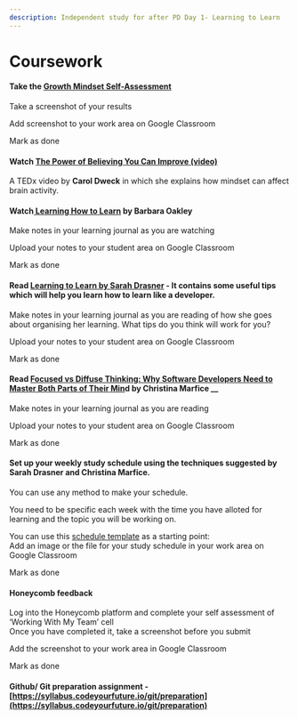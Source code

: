 ```yaml
---
description: Independent study for after PD Day 1- Learning to Learn
---
```


# Coursework

#### Take the [Growth Mindset Self-Assessment](https://www.positivityguides.net/test-your-mindset-quiz/)

Take a screenshot of your results 

Add screenshot to your work area on Google Classroom 

Mark as done 

#### Watch [The Power of Believing You Can Improve \(video\)](https://www.youtube.com/watch?v=_X0mgOOSpLU) 

A TEDx video by **Carol Dweck** in which she explains how mindset can affect brain activity.

#### Watch[ Learning How to Learn](https://youtu.be/O96fE1E-rf8) by **Barbara Oakley** 

Make notes in your learning journal as you are watching 

Upload your notes to your student area on Google Classroom 

Mark as done

#### Read [Learning to Learn by Sarah Drasner](https://css-tricks.com/learning-to-learn/) - It contains some useful tips which will help you learn how to learn like a developer. 

Make notes in your learning journal as you are reading of how she goes about organising her learning. What tips do you think will work for you?

Upload your notes to your student area on Google Classroom 

Mark as done

#### Read [Focused vs Diffuse Thinking: Why Software Developers Need to Master Both Parts of Their Min](https://www.7pace.com/blog/focused-vs-diffuse-thinking)d by **Christina Marfice** __

Make notes in your learning journal as you are reading 

Upload your notes to your student area on Google Classroom 

Mark as done

#### Set up your weekly study schedule using the techniques suggested by Sarah Drasner and Christina Marfice.

You can use any method to make your schedule.

You need to be specific each week with the time you have alloted for learning and the topic you will be working on. 

You can use this [schedule template](https://drive.google.com/file/d/1emyv7Ygb6x8fmkpcizjSWU_Beqe8xblk/view?usp=sharing) as a starting point:  
Add an image or the file for your study schedule in your work area on Google Classroom

Mark as done  


#### Honeycomb feedback 

Log into the Honeycomb platform and complete your self assessment of ‘Working With My Team’ cell  
Once you have completed it, take a screenshot before you submit

Add the screenshot to your work area in Google Classroom 

Mark as done



#### Github/ Git preparation assignment - [https://syllabus.codeyourfuture.io/git/preparation](https://syllabus.codeyourfuture.io/git/preparation)

